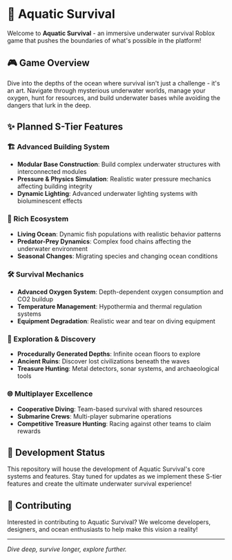 # 🌊 Aquatic Survival

Welcome to **Aquatic Survival** - an immersive underwater survival Roblox game that pushes the boundaries of what's possible in the platform!

## 🎮 Game Overview

Dive into the depths of the ocean where survival isn't just a challenge - it's an art. Navigate through mysterious underwater worlds, manage your oxygen, hunt for resources, and build underwater bases while avoiding the dangers that lurk in the deep.

## ✨ Planned S-Tier Features

### 🏗️ Advanced Building System
- **Modular Base Construction**: Build complex underwater structures with interconnected modules
- **Pressure & Physics Simulation**: Realistic water pressure mechanics affecting building integrity
- **Dynamic Lighting**: Advanced underwater lighting systems with bioluminescent effects

### 🐠 Rich Ecosystem
- **Living Ocean**: Dynamic fish populations with realistic behavior patterns
- **Predator-Prey Dynamics**: Complex food chains affecting the underwater environment
- **Seasonal Changes**: Migrating species and changing ocean conditions

### 🛠️ Survival Mechanics
- **Advanced Oxygen System**: Depth-dependent oxygen consumption and CO2 buildup
- **Temperature Management**: Hypothermia and thermal regulation systems
- **Equipment Degradation**: Realistic wear and tear on diving equipment

### 🎯 Exploration & Discovery
- **Procedurally Generated Depths**: Infinite ocean floors to explore
- **Ancient Ruins**: Discover lost civilizations beneath the waves
- **Treasure Hunting**: Metal detectors, sonar systems, and archaeological tools

### 🌐 Multiplayer Excellence
- **Cooperative Diving**: Team-based survival with shared resources
- **Submarine Crews**: Multi-player submarine operations
- **Competitive Treasure Hunting**: Racing against other teams to claim rewards

## 🚀 Development Status

This repository will house the development of Aquatic Survival's core systems and features. Stay tuned for updates as we implement these S-tier features and create the ultimate underwater survival experience!

## 🤝 Contributing

Interested in contributing to Aquatic Survival? We welcome developers, designers, and ocean enthusiasts to help make this vision a reality!

---

*Dive deep, survive longer, explore further.*
